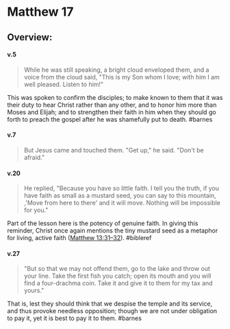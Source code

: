 # Matthew 17

## Overview:


#### v.5
>While he was still speaking, a bright cloud enveloped them, and a voice from the cloud said, "This is my Son whom I love; with him I am well pleased. Listen to him!"

This was spoken to confirm the disciples; to make known to them that it was their duty to hear Christ rather than any other, and to honor him more than Moses and Elijah; and to strengthen their faith in him when they should go forth to preach the gospel after he was shamefully put to death.
#barnes 

#### v.7
>But Jesus came and touched them. "Get up," he said. "Don't be afraid."

#### v.20
>He replied, "Because you have so little faith. I tell you the truth, if you have faith as small as a mustard seed, you can say to this mountain, ,'Move from here to there' and it will move. Nothing will be impossible for you."

Part of the lesson here is the potency of genuine faith. In giving this reminder, Christ once again mentions the tiny mustard seed as a metaphor for living, active faith ([Matthew 13:31–32](Matthew13#v.31-32)).
#bibleref 

#### v.27
>"But so that we may not offend them, go to the lake and throw out your line. Take the first fish you catch; open its mouth and you will find a four-drachma coin. Take it and give it to them for my tax and yours."

That is, lest they should think that we despise the temple and its service, and thus provoke needless opposition; though we are not under obligation to pay it, yet it is best to pay it to them.
#barnes 

